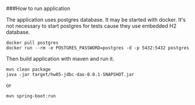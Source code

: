 ###How to run application

The application uses postgres database. It may be started with docker. 
It's not necessary to start postgres for tests cause they use embedded H2 database. 
```
docker pull postgres
docker run --rm -e POSTGRES_PASSWORD=postgres -d -p 5432:5432 postgres
```
Then build application with maven and run it.
```
mvn clean package
java -jar target/hw05-jdbc-dao-0.0.1-SNAPSHOT.jar
```
or
```
mvn spring-boot:run
```

